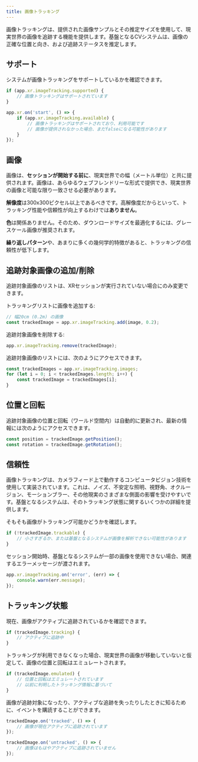 ```yaml
---
title: 画像トラッキング
---
```


画像トラッキングは、提供された画像サンプルとその推定サイズを使用して、現実世界の画像を追跡する機能を提供します。基盤となるCVシステムは、画像の正確な位置と向き、および追跡ステータスを推定します。

## サポート

システムが画像トラッキングをサポートしているかを確認できます。

```javascript
if (app.xr.imageTracking.supported) {
    // 画像トラッキングはサポートされています
}

app.xr.on('start', () => {
    if (app.xr.imageTracking.available) {
        // 画像トラッキングはサポートされており、利用可能です
        // 画像が提供されなかった場合、まだfalseになる可能性があります
    }
});
```

## 画像

画像は、**セッションが開始する前に**、現実世界での幅（メートル単位）と共に提供されます。画像は、あらゆるウェブフレンドリーな形式で提供でき、現実世界の画像と可能な限り一致させる必要があります。

**解像度**は300x300ピクセル以上であるべきです。高解像度だからといって、トラッキング性能や信頼性が向上するわけでは**ありません**。

**色**は関係ありません。そのため、ダウンロードサイズを最適化するには、グレースケール画像が推奨されます。

**繰り返しパターン**や、あまりに多くの幾何学的特徴があると、トラッキングの信頼性が低下します。

## 追跡対象画像の追加/削除

追跡対象画像のリストは、XRセッションが実行されていない場合にのみ変更できます。

トラッキングリストに画像を追加する:

```javascript
// 幅20cm (0.2m) の画像
const trackedImage = app.xr.imageTracking.add(image, 0.2);
```

追跡対象画像を削除する:

```javascript
app.xr.imageTracking.remove(trackedImage);
```

追跡対象画像のリストには、次のようにアクセスできます。

```javascript
const trackedImages = app.xr.imageTracking.images;
for (let i = 0; i < trackedImages.length; i++) {
    const trackedImage = trackedImages[i];
}
```

## 位置と回転

追跡対象画像の位置と回転（ワールド空間内）は自動的に更新され、最新の情報には次のようにアクセスできます。

```javascript
const position = trackedImage.getPosition();
const rotation = trackedImage.getRotation();
```

## 信頼性

画像トラッキングは、カメラフィード上で動作するコンピュータビジョン技術を使用して実装されています。これは、ノイズ、不安定な照明、視野角、オクルージョン、モーションブラー、その他現実のさまざまな側面の影響を受けやすいです。基盤となるシステムは、そのトラッキング状態に関するいくつかの詳細を提供します。

そもそも画像がトラッキング可能かどうかを確認します。

```javascript
if (!trackedImage.trackable) {
    // 小さすぎるか、または基盤となるシステムが画像を解析できない可能性があります
}
```

セッション開始時、基盤となるシステムが一部の画像を使用できない場合、関連するエラーメッセージが渡されます。

```javascript
app.xr.imageTracking.on('error', (err) => {
    console.warn(err.message);
});
```

## トラッキング状態

現在、画像がアクティブに追跡されているかを確認できます。

```javascript
if (trackedImage.tracking) {
    // アクティブに追跡中
}
```

トラッキングが利用できなくなった場合、現実世界の画像が移動していないと仮定して、画像の位置と回転はエミュレートされます。

```javascript
if (trackedImage.emulated) {
    // 位置と回転はエミュレートされています
    // 以前に判明したトラッキング情報に基づいて
}
```

画像が追跡対象になったり、アクティブな追跡を失ったりしたときに知るために、イベントを購読することができます。

```javascript
trackedImage.on('tracked', () => {
    // 画像が現在アクティブに追跡されています
});

trackedImage.on('untracked', () => {
    // 画像はもはやアクティブに追跡されていません
});
```

